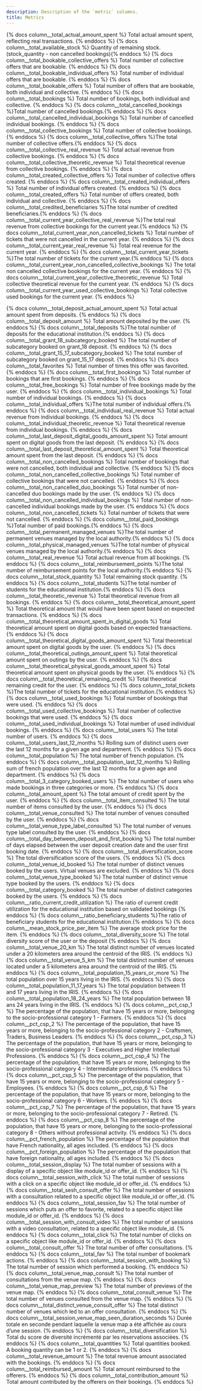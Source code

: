 ```yaml
---
description: Description of the `metric` columns.
title: Metrics
---
```


{% docs column__total_actual_amount_spent %} Total actual amount spent, reflecting real transactions. {% enddocs %}
{% docs column__total_available_stock %} Quantity of remaining stock. (stock_quantity - non cancelled bookings){% enddocs %}
{% docs column__total_bookable_collective_offers %} Total number of collective offers that are bookable. {% enddocs %}
{% docs column__total_bookable_individual_offers %} Total number of individual offers that are bookable. {% enddocs %}
{% docs column__total_bookable_offers %} Total number of offers that are bookable, both individual and collective. {% enddocs %}
{% docs column__total_bookings %} Total number of bookings, both individual and collective. {% enddocs %}
{% docs column__total_cancelled_bookings %}Total number of cancelled bookings.{% enddocs %}
{% docs column__total_cancelled_individual_bookings %} Total number of cancelled individual bookings. {% enddocs %}
{% docs column__total_collective_bookings %} Total number of collective bookings. {% enddocs %}
{% docs column__total_collective_offers %}The total number of collective offers.{% enddocs %}
{% docs column__total_collective_real_revenue %} Total actual revenue from collective bookings. {% enddocs %}
{% docs column__total_collective_theoretic_revenue %} Total theoretical revenue from collective bookings. {% enddocs %}
{% docs column__total_created_collective_offers %} Total number of collective offers created. {% enddocs %}
{% docs column__total_created_individual_offers %} Total number of individual offers created. {% enddocs %}
{% docs column__total_created_offers %} Total number of offers created, both individual and collective. {% enddocs %}
{% docs column__total_credited_beneficiaries %}The total number of credited beneficiaries.{% enddocs %}
{% docs column__total_current_year_collective_real_revenue %}The total real revenue from collective bookings for the current year.{% enddocs %}
{% docs column__total_current_year_non_cancelled_tickets %} Total number of tickets that were not cancelled in the current year. {% enddocs %}
{% docs column__total_current_year_real_revenue %} Total real revenue for the current year. {% enddocs %}
{% docs column__total_current_year_tickets %}The total number of tickets for the current year.{% enddocs %}
{% docs column__total_current_year_non_cancelled_collective_bookings %} The total non cancelled collective bookings for the current year. {% enddocs %}
{% docs column__total_current_year_collective_theoretic_revenue %} Total collective theoretical revenue for the current year. {% enddocs %}
{% docs column__total_current_year_used_collective_bookings %} Total collective used bookings for the current year. {% enddocs %}

{% docs column__total_deposit_actual_amount_spent %} Total actual amount spent from deposits. {% enddocs %}
{% docs column__total_deposit_amount %} Total amount deposited by the user. {% enddocs %}
{% docs column__total_deposits %}The total number of deposits for the educational institution.{% enddocs %}
{% docs column__total_grant_18_subcategory_booked %} The total number of subcategory booked on grant_18 deposit. {% enddocs %}
{% docs column__total_grant_15_17_subcategory_booked %} The total number of subcategory booked on grant_15_17 deposit. {% enddocs %}
{% docs column__total_favorites %} Total number of times this offer was favorited. {% enddocs %}
{% docs column__total_first_bookings %} Total number of bookings that are first bookings. {% enddocs %}
{% docs column__total_free_bookings %} Total number of free bookings made by the user. {% enddocs %}
{% docs column__total_individual_bookings %} Total number of individual bookings. {% enddocs %}
{% docs column__total_individual_offers %}The total number of individual offers.{% enddocs %}
{% docs column__total_individual_real_revenue %} Total actual revenue from individual bookings. {% enddocs %}
{% docs column__total_individual_theoretic_revenue %} Total theoretical revenue from individual bookings. {% enddocs %}
{% docs column__total_last_deposit_digital_goods_amount_spent %} Total amount spent on digital goods from the last deposit. {% enddocs %}
{% docs column__total_last_deposit_theoretical_amount_spent %} Total theoretical amount spent from the last deposit. {% enddocs %}
{% docs column__total_non_cancelled_bookings %} Total number of bookings that were not cancelled, both individual and collective. {% enddocs %}
{% docs column__total_non_cancelled_collective_bookings %} Total number of collective bookings that were not cancelled. {% enddocs %}
{% docs column__total_non_cancelled_duo_bookings %} Total number of non-cancelled duo bookings made by the user. {% enddocs %}
{% docs column__total_non_cancelled_individual_bookings %} Total number of non-cancelled individual bookings made by the user. {% enddocs %}
{% docs column__total_non_cancelled_tickets %} Total number of tickets that were not cancelled. {% enddocs %}
{% docs column__total_paid_bookings %}Total number of paid bookings.{% enddocs %}
{% docs column__total_permanent_managed_venues %}The total number of permanent venues managed by the local authority.{% enddocs %}
{% docs column__total_physical_managed_venues %}The total number of physical venues managed by the local authority.{% enddocs %}
{% docs column__total_real_revenue %} Total actual revenue from all bookings. {% enddocs %}
{% docs column__total_reimbursement_points %}The total number of reimbursement points for the local authority.{% enddocs %}
{% docs column__total_stock_quantity %} Total remaining stock quantity. {% enddocs %}
{% docs column__total_students %}The total number of students for the educational institution.{% enddocs %}
{% docs column__total_theoretic_revenue %} Total theoretical revenue from all bookings. {% enddocs %}
{% docs column__total_theoretical_amount_spent %} Total theoretical amount that would have been spent based on expected transactions. {% enddocs %}
{% docs column__total_theoretical_amount_spent_in_digital_goods %} Total theoretical amount spent on digital goods based on expected transactions. {% enddocs %}
{% docs column__total_theoretical_digital_goods_amount_spent %} Total theoretical amount spent on digital goods by the user. {% enddocs %}
{% docs column__total_theoretical_outings_amount_spent %} Total theoretical amount spent on outings by the user. {% enddocs %}
{% docs column__total_theoretical_physical_goods_amount_spent %} Total theoretical amount spent on physical goods by the user. {% enddocs %}
{% docs column__total_theoretical_remaining_credit %} Total theoretical remaining credit for the user. {% enddocs %}
{% docs column__total_tickets %}The total number of tickets for the educational institution.{% enddocs %}
{% docs column__total_used_bookings %} Total number of bookings that were used. {% enddocs %}
{% docs column__total_used_collective_bookings %} Total number of collective bookings that were used. {% enddocs %}
{% docs column__total_used_individual_bookings %} Total number of used individual bookings. {% enddocs %}
{% docs column__total_users %} The total number of users. {% enddocs %}
{% docs column__total_users_last_12_months %} Rolling sum of distinct users over the last 12 months for a given age and department. {% enddocs %}
{% docs column__total_population %} The total number of french population. {% enddocs %}
{% docs column__total_population_last_12_months %} Rolling sum of french population over the last 12 months for a given age and department. {% enddocs %}
{% docs column__total_3_category_booked_users %} The total number of users who made bookings in three categories or more. {% enddocs %}
{% docs column__total_amount_spent %} The total amount of credit spent by the user. {% enddocs %}
{% docs column__total_item_consulted %} The total number of items consulted by the user. {% enddocs %}
{% docs column__total_venue_consulted %} The total number of venues consulted by the user. {% enddocs %}
{% docs column__total_venue_type_label_consulted %} The total number of venues type label consulted by the user. {% enddocs %}
{% docs column__total_day_between_deposit_and_first_booking %} The total number of days elapsed between the user deposit creation date and the user first booking date. {% enddocs %}
{% docs column__total_diversification_score %} The total diversification score of the users. {% enddocs %}
{% docs column__total_venue_id_booked %} The total number of distinct venues booked by the users. Virtual venues are excluded. {% enddocs %}
{% docs column__total_venue_type_booked %} The total number of distinct venue type booked by the users. {% enddocs %}
{% docs column__total_category_booked %} The total number of distinct categories booked by the users. {% enddocs %}
{% docs column__ratio_current_credit_utilization %} The ratio of current credit utilization for the educational institution based on validated bookings {% enddocs %}
{% docs column__ratio_beneficiary_students %}The ratio of beneficiary students for the educational institution.{% enddocs %}
{% docs column__mean_stock_price_per_item %} The average stock price for the item. {% enddocs %}
{% docs column__total_diversity_score %} The total diversity score of the user or the deposit {% enddocs %}
{% docs column__total_venue_20_km %} The total distinct number of venues located under a 20 kilometers area around the centroid of the IRIS. {% enddocs %}
{% docs column__total_venue_5_km %} The total distinct number of venues located under a 5 kilometers area around the centroid of the IRIS. {% enddocs %}
{% docs column__total_population_15_years_or_more %} The total population over 15 years living in the IRIS. {% enddocs %}
{% docs column__total_population_11_17_years %} The total population between 11 and 17 years living in the IRIS. {% enddocs %}
{% docs column__total_population_18_24_years %} The total population between 18 ans 24 years living in the IRIS. {% enddocs %}
{% docs column__pct_csp_1 %} The percentage of the population, that have 15 years or more, belonging to the socio-professional category 1 - Farmers. {% enddocs %}
{% docs column__pct_csp_2 %} The percentage of the population, that have 15 years or more, belonging to the socio-professional category 2 - Craftsmen, Traders, Business Leaders. {% enddocs %}
{% docs column__pct_csp_3 %} The percentage of the population, that have 15 years or more, belonging to the socio-professional category 3 - Executives and Higher Intellectual Professions. {% enddocs %}
{% docs column__pct_csp_4 %} The percentage of the population, that have 15 years or more, belonging to the socio-professional category 4 - Intermediate professions. {% enddocs %}
{% docs column__pct_csp_5 %} The percentage of the population, that have 15 years or more, belonging to the socio-professional category 5 - Employees. {% enddocs %}
{% docs column__pct_csp_6 %} The percentage of the population, that have 15 years or more, belonging to the socio-professional category 6 - Workers. {% enddocs %}
{% docs column__pct_csp_7 %} The percentage of the population, that have 15 years or more, belonging to the socio-professional category 7 - Retired. {% enddocs %}
{% docs column__pct_csp_8 %} The percentage of the population, that have 15 years or more, belonging to the socio-professional category 8 - Others without professional activity. {% enddocs %}
{% docs column__pct_french_population %} The percentage of the population that have French nationality, all ages included. {% enddocs %}
{% docs column__pct_foreign_population %} The percentage of the population that have foreign nationality, all ages included. {% enddocs %}
{% docs column__total_session_display %} The total number of sessions with a display of a specific object like module_id or offer_id. {% enddocs %}
{% docs column__total_session_with_click %} The total number of sessions with a click on a specific object like module_id or offer_id. {% enddocs %}
{% docs column__total_sesh_consult_offer %} The total number of sessions with a consultation related to a specific object like module_id or offer_id. {% enddocs %}
{% docs column__total_session_fav %} The total number of sessions which puts an offer to favorite, related to a specific object like module_id or offer_id. {% enddocs %}
{% docs column__total_session_with_consult_video %} The total number of sessions with a video consultation, related to a specific object like module_id. {% enddocs %}
{% docs column__total_click %} The total number of clicks on a specific object like module_id or offer_id. {% enddocs %}
{% docs column__total_consult_offer %} The total number of offer consultations. {% enddocs %}
{% docs column__total_fav %} The total number of bookmark actions. {% enddocs %}
{% docs column__total_session_with_booking %} The total number of session which performed a booking. {% enddocs %}
{% docs column__total_venue_map_consult %} The total number of consultations from the venue map. {% enddocs %}
{% docs column__total_venue_map_preview %} The total number of previews of the venue map. {% enddocs %}
{% docs column__total_consult_venue %} The total number of venues consulted from the venue map. {% enddocs %}
{% docs column__total_distinct_venue_consult_offer %} The total distinct number of venues which led to an offer consultation. {% enddocs %}
{% docs column__total_session_venue_map_seen_duration_seconds %} Durée totale en seconde pendant laquelle la venue map a été affichée au cours d’une session. {% enddocs %}
{% docs column__total_diversification %} Total du score de diversité incrémenté par les réservations associées. {% enddocs %}
{% docs column__total_quantities %} Total quantities booked. A booking quantity can be 1 or 2. {% enddocs %}
{% docs column__total_revenue_amount %} The total revenue amount associated with the bookings. {% enddocs %}
{% docs column__total_reimbursed_amount %} Total amount reimbursed to the offerers.  {% enddocs %}
{% docs column__total_contribution_amount %} Total amount contributed by the offerers on their bookings.  {% enddocs %}
